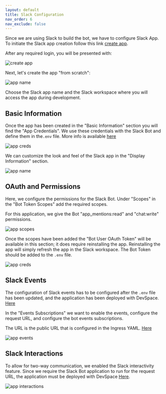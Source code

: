 ```yaml
---
layout: default
title: Slack Configuration
nav_order: 6
nav_exclude: false
---
```


Since we are using Slack to build the bot, we have to configure Slack App. To initiate the Slack app creation follow this link <a href="https://api.slack.com/apps?new_app=1" target="_blank">create app</a>.

After any required login, you will be presented with:

![create app](assets/img/slack_create_app.png)

Next, let's create the app "from scratch":

![app name](assets/img/slack_app_name.png)

Choose the Slack app name and the Slack workspace where you will access the app during development.

## Basic Information

Once the app has been created in the "Basic Information" section you will find the "App Credentials". We use these credentials with the Slack Bot and define them in the`.env` file. More info is available [here](start.md)

![app creds](assets/img/slack_app_credentials.jpg)

We can customize the look and feel of the Slack app in the "Display Information" section.

![app name](assets/img/slack_display.png)

## OAuth and Permissions

Here, we configure the permissions for the Slack Bot. Under "Scopes" in the "Bot Token Scopes" add the required scopes.

For this application, we give the Bot "app_mentions:read" and "chat:write" permissions.

![app scopes](assets/img/slack_scopes.png)

Once the scopes have been added the "Bot User OAuth Token" will be available in this section; it does require reinstalling the app. Reinstalling the app will simply refresh the app in the Slack workspace. The Bot Token should be added to the `.env` file.

![app creds](assets/img/slack_bot_token.jpg)

## Slack Events

The configuration of Slack events has to be configured after the `.env` file has been updated, and the application has been deployed with DevSpace. [Here](app_dev.html)

In the "Events Subscriptions" we want to enable the events, configure the request URL, and configure the bot events subscriptions.

The URL is the public URL that is configured in the Ingress YAML. [Here](start.md)

![app events](assets/img/slack_events.png)

## Slack Interactions

To allow for two-way communication, we enabled the Slack interactivity feature. Since we require the Slack Bot application to run for the request URL, the application must be deployed with DevSpace [Here](app_dev.html).

![app interactions](assets/img/slack_interactions.png)
